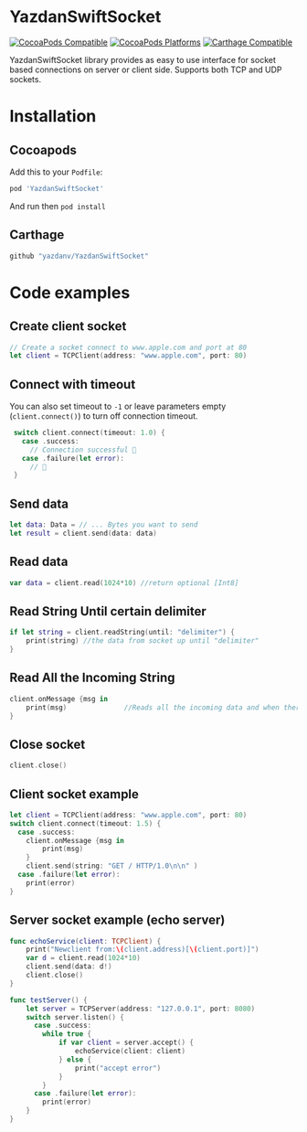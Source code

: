 # YazdanSwiftSocket
[![CocoaPods Compatible](https://img.shields.io/cocoapods/v/YazdanSwiftSocket.svg)](https://cocoapods.org/pods/YazdanSwiftSocket)
[![CocoaPods Platforms](https://img.shields.io/cocoapods/p/YazdanSwiftSocket.svg)](https://img.shields.io/cocoapods/p/YazdanSwiftSocket.svg)
[![Carthage Compatible](https://img.shields.io/badge/Carthage-compatible-4BC51D.svg?style=flat)](https://github.com/Carthage/Carthage)

YazdanSwiftSocket library provides as easy to use interface for socket based connections on server or client side.
Supports both TCP and UDP sockets.


# Installation
## Cocoapods
Add this to your `Podfile`:
```ruby
pod 'YazdanSwiftSocket'
```
And run then `pod install`

## Carthage
```ruby
github "yazdanv/YazdanSwiftSocket"
```

# Code examples

## Create client socket
``` swift
// Create a socket connect to www.apple.com and port at 80
let client = TCPClient(address: "www.apple.com", port: 80)
```
## Connect with timeout
You can also set timeout to `-1` or leave parameters empty (`client.connect()`) to turn off connection timeout.
``` swift
 switch client.connect(timeout: 1.0) {
   case .success:
     // Connection successful 🎉
   case .failure(let error):
     // 💩
 }
```

## Send data
``` swift
let data: Data = // ... Bytes you want to send
let result = client.send(data: data)
```

## Read data
``` swift
var data = client.read(1024*10) //return optional [Int8]
```

## Read String Until certain delimiter
``` swift
if let string = client.readString(until: "delimiter") {
    print(string) //the data from socket up until "delimiter"
}
```

## Read All the Incoming String
``` swift
client.onMessage {msg in
    print(msg)              //Reads all the incoming data and when there is no more incoming data it will convert it into string, then calls this closure with the string
}
```

## Close socket
``` swift
client.close()
```

## Client socket example
``` swift
let client = TCPClient(address: "www.apple.com", port: 80)
switch client.connect(timeout: 1.5) {
  case .success:
    client.onMessage {msg in
        print(msg)
    }
    client.send(string: "GET / HTTP/1.0\n\n" )
  case .failure(let error):
    print(error)
}

```

## Server socket example (echo server)
``` swift
func echoService(client: TCPClient) {
    print("Newclient from:\(client.address)[\(client.port)]")
    var d = client.read(1024*10)
    client.send(data: d!)
    client.close()
}

func testServer() {
    let server = TCPServer(address: "127.0.0.1", port: 8080)
    switch server.listen() {
      case .success:
        while true {
            if var client = server.accept() {
                echoService(client: client)
            } else {
                print("accept error")
            }
        }
      case .failure(let error):
        print(error)
    }
}
```
